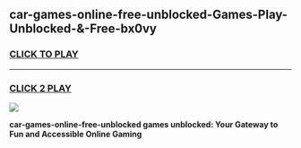 
## car-games-online-free-unblocked-Games-Play-Unblocked-&-Free-bx0vy
<h3>
<a href="https://premium76.site?title=car-games-online-free-unblocked&ref=24A">CLICK TO PLAY</a></h3>
<hr>

<h3>
<a href="https://premium76.site?title=car-games-online-free-unblocked&ref=24A">CLICK 2 PLAY</a>
  
</h3>

<a href="https://premium76.site?title=car-games-online-free-unblocked&ref=24A"><img src="https://clearcache.store/games.png"></a>


**car-games-online-free-unblocked games unblocked: Your Gateway to Fun and Accessible Online Gaming**
